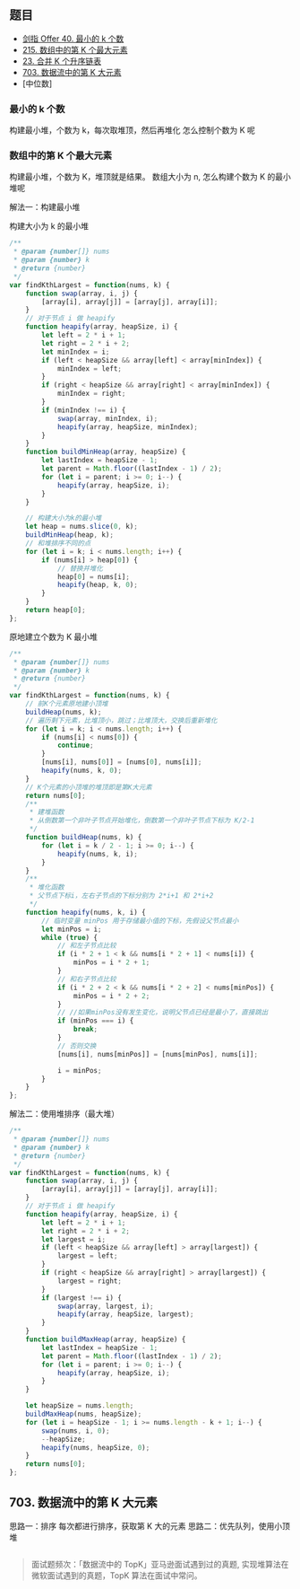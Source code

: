 ## 题目

-   [剑指 Offer 40. 最小的 k 个数](https://leetcode-cn.com/problems/zui-xiao-de-kge-shu-lcof/)
-   [215. 数组中的第 K 个最大元素](https://leetcode-cn.com/problems/kth-largest-element-in-an-array/)
-   [23. 合并 K 个升序链表](https://leetcode.cn/problems/merge-k-sorted-lists/)
-   [703. 数据流中的第 K 大元素](https://leetcode.cn/problems/kth-largest-element-in-a-stream/)
-   [中位数]

### 最小的 k 个数

构建最小堆，个数为 k，每次取堆顶，然后再堆化
怎么控制个数为 K 呢

### 数组中的第 K 个最大元素

构建最小堆，个数为 K，堆顶就是结果。
数组大小为 n, 怎么构建个数为 K 的最小堆呢

解法一：构建最小堆

构建大小为 k 的最小堆

```js
/**
 * @param {number[]} nums
 * @param {number} k
 * @return {number}
 */
var findKthLargest = function(nums, k) {
    function swap(array, i, j) {
        [array[i], array[j]] = [array[j], array[i]];
    }
    // 对于节点 i 做 heapify
    function heapify(array, heapSize, i) {
        let left = 2 * i + 1;
        let right = 2 * i + 2;
        let minIndex = i;
        if (left < heapSize && array[left] < array[minIndex]) {
            minIndex = left;
        }
        if (right < heapSize && array[right] < array[minIndex]) {
            minIndex = right;
        }
        if (minIndex !== i) {
            swap(array, minIndex, i);
            heapify(array, heapSize, minIndex);
        }
    }
    function buildMinHeap(array, heapSize) {
        let lastIndex = heapSize - 1;
        let parent = Math.floor((lastIndex - 1) / 2);
        for (let i = parent; i >= 0; i--) {
            heapify(array, heapSize, i);
        }
    }

    // 构建大小为k的最小堆
    let heap = nums.slice(0, k);
    buildMinHeap(heap, k);
    // 和堆排序不同的点
    for (let i = k; i < nums.length; i++) {
        if (nums[i] > heap[0]) {
            // 替换并堆化
            heap[0] = nums[i];
            heapify(heap, k, 0);
        }
    }
    return heap[0];
};
```

原地建立个数为 K 最小堆

```js
/**
 * @param {number[]} nums
 * @param {number} k
 * @return {number}
 */
var findKthLargest = function(nums, k) {
    // 前K个元素原地建小顶堆
    buildHeap(nums, k);
    // 遍历剩下元素，比堆顶小，跳过；比堆顶大，交换后重新堆化
    for (let i = k; i < nums.length; i++) {
        if (nums[i] < nums[0]) {
            continue;
        }
        [nums[i], nums[0]] = [nums[0], nums[i]];
        heapify(nums, k, 0);
    }
    // K个元素的小顶堆的堆顶即是第K大元素
    return nums[0];
    /**
     * 建堆函数
     * 从倒数第一个非叶子节点开始堆化，倒数第一个非叶子节点下标为 K/2-1
     */
    function buildHeap(nums, k) {
        for (let i = k / 2 - 1; i >= 0; i--) {
            heapify(nums, k, i);
        }
    }
    /**
     * 堆化函数
     * 父节点下标i，左右子节点的下标分别为 2*i+1 和 2*i+2
     */
    function heapify(nums, k, i) {
        // 临时变量 minPos 用于存储最小值的下标，先假设父节点最小
        let minPos = i;
        while (true) {
            // 和左子节点比较
            if (i * 2 + 1 < k && nums[i * 2 + 1] < nums[i]) {
                minPos = i * 2 + 1;
            }
            // 和右子节点比较
            if (i * 2 + 2 < k && nums[i * 2 + 2] < nums[minPos]) {
                minPos = i * 2 + 2;
            }
            // //如果minPos没有发生变化，说明父节点已经是最小了，直接跳出
            if (minPos === i) {
                break;
            }
            // 否则交换
            [nums[i], nums[minPos]] = [nums[minPos], nums[i]];

            i = minPos;
        }
    }
};
```

解法二：使用堆排序（最大堆）

```js
/**
 * @param {number[]} nums
 * @param {number} k
 * @return {number}
 */
var findKthLargest = function(nums, k) {
    function swap(array, i, j) {
        [array[i], array[j]] = [array[j], array[i]];
    }
    // 对于节点 i 做 heapify
    function heapify(array, heapSize, i) {
        let left = 2 * i + 1;
        let right = 2 * i + 2;
        let largest = i;
        if (left < heapSize && array[left] > array[largest]) {
            largest = left;
        }
        if (right < heapSize && array[right] > array[largest]) {
            largest = right;
        }
        if (largest !== i) {
            swap(array, largest, i);
            heapify(array, heapSize, largest);
        }
    }
    function buildMaxHeap(array, heapSize) {
        let lastIndex = heapSize - 1;
        let parent = Math.floor((lastIndex - 1) / 2);
        for (let i = parent; i >= 0; i--) {
            heapify(array, heapSize, i);
        }
    }

    let heapSize = nums.length;
    buildMaxHeap(nums, heapSize);
    for (let i = heapSize - 1; i >= nums.length - k + 1; i--) {
        swap(nums, i, 0);
        --heapSize;
        heapify(nums, heapSize, 0);
    }
    return nums[0];
};
```

## 703. 数据流中的第 K 大元素

思路一：排序
每次都进行排序，获取第 K 大的元素
思路二：优先队列，使用小顶堆

```js
```

> 面试题频次：「数据流中的 TopK」亚马逊面试遇到过的真题, 实现堆算法在微软面试遇到的真题，TopK 算法在面试中常问。
